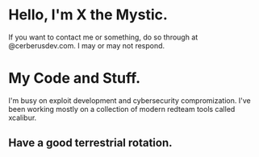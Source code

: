 # Hello, I'm X the Mystic.
If you want to contact me or something, do so through at </XtM>@cerberusdev.com.
I may or may not respond.

# My Code and Stuff.

I'm busy on exploit development and cybersecurity compromization.
I've been working mostly on a collection of modern redteam tools called xcalibur.

## Have a good terrestrial rotation.



